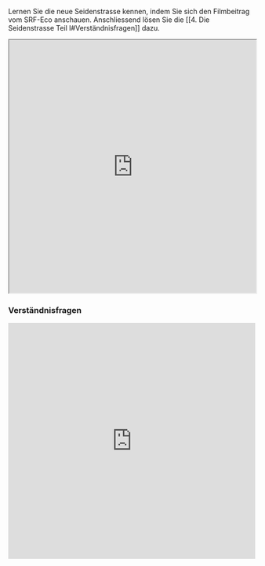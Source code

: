 Lernen Sie die neue Seidenstrasse kennen, indem Sie sich den Filmbeitrag vom SRF-Eco anschauen. Anschliessend lösen Sie die [[4. Die Seidenstrasse Teil I#Verständnisfragen]] dazu.

<iframe width="100%" height="515" src="https://www.srf.ch/play/embed?urn=urn:srf:video:e03ca02a-d19a-4be6-90e3-57621afe8c86&subdivisions=false" allowfullscreen allow="geolocation *; autoplay; encrypted-media"></iframe>

### Verständnisfragen

<iframe width="100%" height="480px" src="https://forms.microsoft.com/Pages/ResponsePage.aspx?id=3JD3sB8inkC07KJqJT_b3gzhkYlYD0VIpERRWTmitHRUMURLSzhLQjUwSVZCMjVHRDM5TVNVUVBRNiQlQCNjPTEu&embed=true" frameborder="0" marginwidth="0" marginheight="0" style="border: none; max-width:100%; max-height:100vh" allowfullscreen webkitallowfullscreen mozallowfullscreen msallowfullscreen> </iframe>